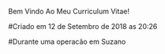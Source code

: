 Bem Vindo Ao Meu Curriculum Vitae!

#Criado em 12 de Setembro de 2018 as 20:26

#Durante uma operacão em Suzano